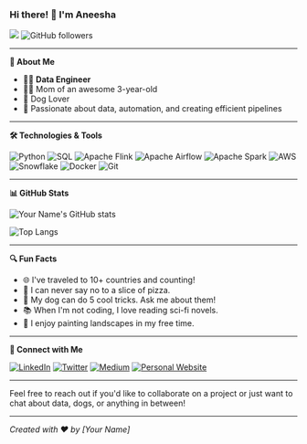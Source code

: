 ### Hi there! 👋 I'm Aneesha

![](https://komarev.com/ghpvc/?username=kaushalaneesha) ![GitHub followers](https://img.shields.io/github/followers/kaushalaneesha?label=Follow&style=social)

---

**🌟 About Me**

- 👩‍💻 **Data Engineer**
- 👩‍👧 Mom of an awesome 3-year-old
- 🐶 Dog Lover
- 🚀 Passionate about data, automation, and creating efficient pipelines

---

**🛠️ Technologies & Tools**

![Python](https://img.shields.io/badge/-Python-3776AB?style=flat&logo=python&logoColor=white)
![SQL](https://img.shields.io/badge/-SQL-4479A1?style=flat&logo=postgresql&logoColor=white)
![Apache Flink](https://img.shields.io/badge/-Apache%20Flink-E6526F?style=flat&logo=apache-flink&logoColor=white)
![Apache Airflow](https://img.shields.io/badge/-Apache%20Airflow-017CEE?style=flat&logo=apache-airflow&logoColor=white)
![Apache Spark](https://img.shields.io/badge/-Apache%20Spark-E25A1C?style=flat&logo=apache-spark&logoColor=white)
![AWS](https://img.shields.io/badge/-AWS-232F3E?style=flat&logo=amazon-aws&logoColor=white)
![Snowflake](https://img.shields.io/badge/-Snowflake-29B5E8?style=flat&logo=snowflake&logoColor=white)
![Docker](https://img.shields.io/badge/-Docker-2496ED?style=flat&logo=docker&logoColor=white)
![Git](https://img.shields.io/badge/-Git-F05032?style=flat&logo=git&logoColor=white)

---

**📊 GitHub Stats**

![Your Name's GitHub stats](https://github-readme-stats.vercel.app/api?username=yourusername&show_icons=true&theme=radical)

![Top Langs](https://github-readme-stats.vercel.app/api/top-langs/?username=yourusername&layout=compact&theme=radical)

---

**🔍 Fun Facts**

- 🌐 I've traveled to 10+ countries and counting!
- 🍕 I can never say no to a slice of pizza.
- 🐾 My dog can do 5 cool tricks. Ask me about them!
- 📚 When I'm not coding, I love reading sci-fi novels.
- 🎨 I enjoy painting landscapes in my free time.

---

**🔗 Connect with Me**

[![LinkedIn](https://img.shields.io/badge/-LinkedIn-0077B5?style=flat&logo=linkedin&logoColor=white)](https://www.linkedin.com/in/yourprofile)
[![Twitter](https://img.shields.io/badge/-Twitter-1DA1F2?style=flat&logo=twitter&logoColor=white)](https://twitter.com/yourprofile)
[![Medium](https://img.shields.io/badge/-Medium-000000?style=flat&logo=medium&logoColor=white)](https://medium.com/@yourprofile)
[![Personal Website](https://img.shields.io/badge/-Website-FF7139?style=flat&logo=google-chrome&logoColor=white)](https://yourwebsite.com)

---
<!---

**💡 Projects & Works**

- 📊 **[Project Name](https://github.com/yourusername/projectname)**: Brief description of the project.
- 🚀 **[Another Project](https://github.com/yourusername/anotherproject)**: Brief description of another project.
- 📝 **[Blog Name](https://medium.com/@yourprofile)**: A collection of my writings on data engineering and tech.

---
--->

Feel free to reach out if you'd like to collaborate on a project or just want to chat about data, dogs, or anything in between!

---

*Created with ❤️ by [Your Name]*
